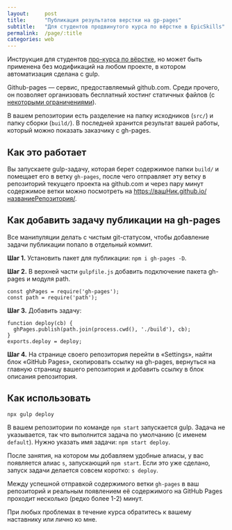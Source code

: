 ```yaml
---
layout:     post
title:      "Публикация результатов верстки на gp-pages"
subtitle:   "Для студентов продвинутого курса по вёрстке в EpicSkills"
permalink:  /page/:title
categories: web
---
```


Инструкция для студентов [про-курса по вёрстке](https://epixx.ru/course_programs/html-pro), но может быть применена без модификаций на любом проекте, в котором автоматизация сделана с gulp.

Github-pages — сервис, предоставляемый github.com. Среди прочего, он позволяет организовать бесплатный хостинг статичных файлов (с [некоторыми ограничениями](https://help.github.com/en/articles/what-is-github-pages#usage-limits)).

В вашем репозитории есть разделение на папку исходников (`src/`) и папку сборки (`build/`). В последней хранится результат вашей работы, который можно показать заказчику с gh-pages.

## Как это работает

Вы запускаете gulp-задачу, которая берет содержимое папки `build/` и помещает его в ветку `gh-pages`, после чего отправляет эту ветку в репозиторий текущего проекта на github.com и через пару минут содержимое ветки можно посмотреть на https://вашНик.github.io/названиеРепозитория/.

## Как добавить задачу публикации на gh-pages

Все манипуляции делать с чистым git-статусом, чтобы добавление задачи публикации попало в отдельный коммит.

**Шаг 1.** Установить пакет для публикации: `npm i gh-pages -D`.

**Шаг 2.** В верхней части `gulpfile.js` добавить подключение пакета gh-pages и модуля path.

```
const ghPages = require('gh-pages');
const path = require('path');
```

**Шаг 3.** Добавить задачу:

```
function deploy(cb) {
  ghPages.publish(path.join(process.cwd(), './build'), cb);
}
exports.deploy = deploy;
```

**Шаг 4.** На странице своего репозитория перейти в «Settings», найти блок «GitHub Pages», скопировать ссылку на gh-pages, вернуться на главную страницу вашего репозитория и добавить ссылку в блок описания репозитория.

## Как использовать

```
npx gulp deploy
```

В вашем репозитории по команде `npm start` запускается gulp. Задача не указывается, так что выполнится задача по умолчанию (с именем `default`). Нужно указать имя задачи: `npm start deploy`.

После занятия, на котором мы добавляем удобные алиасы, у вас появляется алиас `s`, запускающий `npm start`. Если это уже сделано, запуск задачи делается совсем коротко: `s deploy`.

Между успешной отправкой содержимого ветки `gh-pages` в ваш репозиторий и реальным появлением её содержимого на GitHub Pages проходит несколько (редко более 1-2) минут.

При любых проблемах в течение курса обратитесь к вашему наставнику или лично ко мне.
